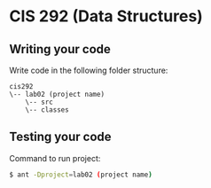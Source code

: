 # CIS 292 (Data Structures)

## Writing your code
Write code in the following folder structure:
```
cis292
\-- lab02 (project name)
    \-- src
    \-- classes
```

## Testing your code
Command to run project:
```sh
$ ant -Dproject=lab02 (project name)
```